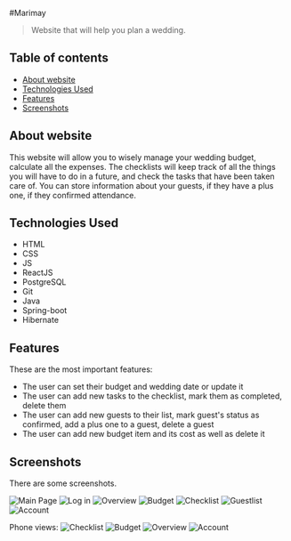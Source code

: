 #Marimay

>Website that will help you plan a wedding.

## Table of contents

* [About website](#about-website)
* [Technologies Used](#technologies-used)
* [Features](#features)
* [Screenshots](#screenshots)


## About website

This website will allow you to wisely manage your wedding budget, calculate all the expenses. 
The checklists will keep track of all the things you will have to do in a future, and check the tasks that have been taken care of. 
You can store information about your guests, if they have a plus one, if they confirmed attendance.

## Technologies Used

- HTML
- CSS
- JS
- ReactJS
- PostgreSQL
- Git
- Java
- Spring-boot
- Hibernate 

## Features

These are the most important features:

- The user can set their budget and wedding date or update it
- The user can add new tasks to the checklist, mark them as completed, delete them
- The user can add new guests to their list, mark guest's status as confirmed, add a plus one to a guest, delete a guest
- The user can add new budget item and its cost as well as delete it

## Screenshots
There are some screenshots.

![Main Page](./scr/welcome.png)
![Log in](./scr/login.png)
![Overview](./scr/overview.png)
![Budget](./scr/budget.png)
![Checklist](./scr/checklist.png)
![Guestlist](./scr/guests.png)
![Account](./scr/account.png)

Phone views:
![Checklist](./scr/checklist-phone.png)
![Budget](./scr/budget-phone.png)
![Overview](./scr/overview-phone.png)
![Account](./scr/account-phone.png)

